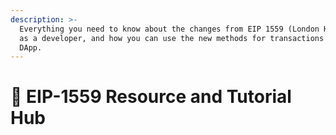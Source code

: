 ```yaml
---
description: >-
  Everything you need to know about the changes from EIP 1559 (London Hardfork)
  as a developer, and how you can use the new methods for transactions in your
  DApp.
---
```


# 🍴 EIP-1559 Resource and Tutorial Hub

